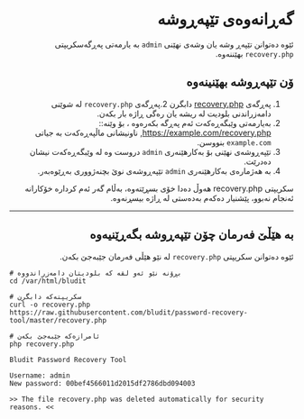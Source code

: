 <div dir="rtl">

# گەڕانەوەی تێپەڕوشە
<!-- position: 4 -->

ئێوە دەتوانن تێپەڕ وشە یان وشەی نهێنی   `admin` بە یارمەتی پەڕگەسکریپتی `recovery.php` بهێننەوە.

<h2 id="how-to-recover-the-password">ۆن تێپەڕوشە بهێنینەوە</h2>

1. پەڕگەی [recovery.php](https://raw.githubusercontent.com/bludit/password-recovery-tool/master/recovery.php) دابگرن
2.پەڕگەی `recovery.php` لە شوێنی دامەزراندنی بلودیت لە ریشە یان رەگی ڕاژە بار بکەن.
3. بەیارمەتی وێبگەڕەکەت ئەم پەڕگە بکەرەوە ، بۆ وێنە:: https://example.com/recovery.php, ناونیشانی ماڵپەڕەکەت بە جیاتی `example.com` بنووسن.
4. تێپەڕوشەی نهێنی بۆ بەکارهێنەری `admin` دروست وە لە وێبگەڕەکەت نیشان دەدرێت.
5. بە هەژمارەی بەکارهێنەری `admin` تێپەڕوشەی نوێ بچنەژووری بەڕێوەبەر.

سکریپتی recovery.php هەوڵ دەدا خۆی بسڕێتەوە، بەڵام گەر ئەم کردارە  خۆکارانە ئەنجام نەبوو، پێشنیار دەکەم بەدەستی لە ڕاژە بیسڕنەوە.

---

<h2 id="how-to-recover-the-password-via-command-line">بە هێڵێ فەرمان چۆن تێپەڕوشە بگەڕێنیەوە</h2>

ئێوە دەتوانن سکریپتی `recovery.php` لە نێو هێڵی فەرمان جێبەجێ بکەن.
</div>

```
# بڕۆنە نێو ئەو لقە کە بلودیتان دامەزراندووە
cd /var/html/bludit

# سکریپتەکە دابگرن
curl -o recovery.php https://raw.githubusercontent.com/bludit/password-recovery-tool/master/recovery.php

# ئامرازەکە جێبەجێ بکەن
php recovery.php
```

```
Bludit Password Recovery Tool

Username: admin
New password: 00bef4566011d2015df2786dbd094003

>> The file recovery.php was deleted automatically for security reasons. <<
```
